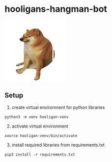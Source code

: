 # hooligans-hangman-bot

<img src="./static/design.png" alt="design" width="200"/>

## Setup

1. create virtual environment for python libraries

```
python3 -m venv hooligan-venv
```

2. activate virtual environment

```
source hooligan-venv/bin/activate
```

3. install required libraries from requirements.txt

```
pip3 install -r requirements.txt
```
